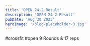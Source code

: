 ```yaml
---
title: 'OPEN 24-2 Result'
description: 'OPEN 24-2 Result'
pubDate: 'Aug 30 2023'
heroImage: '/blog-placeholder-3.jpg'
---
```

#crossfit #open
9 Rounds & 17 reps 
